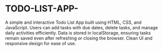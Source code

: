 # TODO-LIST-APP-
A simple and interactive Todo List App built using HTML, CSS, and JavaScript. Users can add tasks with due dates, delete tasks, and manage daily activities efficiently. Data is stored in localStorage, ensuring tasks remain saved even after refreshing or closing the browser. Clean UI and responsive design for ease of use.
